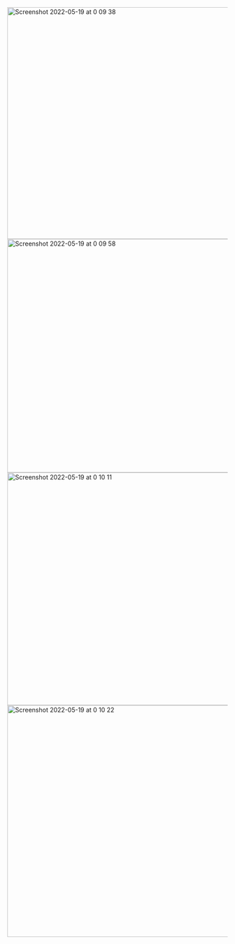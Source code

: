 <img width="530" alt="Screenshot 2022-05-19 at 0 09 38" src="https://user-images.githubusercontent.com/76178825/169156156-768699ca-cea8-45fb-8e40-8649a8a65854.png">
<img width="534" alt="Screenshot 2022-05-19 at 0 09 58" src="https://user-images.githubusercontent.com/76178825/169156196-0545187d-11fd-4c67-82a1-2ebd9fb50c2d.png">
<img width="532" alt="Screenshot 2022-05-19 at 0 10 11" src="https://user-images.githubusercontent.com/76178825/169156221-686a216c-e14e-439f-bc4f-4afad671521f.png">
<img width="530" alt="Screenshot 2022-05-19 at 0 10 22" src="https://user-images.githubusercontent.com/76178825/169156269-28122fd9-af35-432e-a22f-b66200b40062.png">
